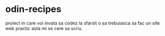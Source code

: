 # odin-recipes
proiect in care voi invata sa codez
la sfarsit o sa trebuiasca sa fac un site web 
practic asta mi se cere sa scriu.